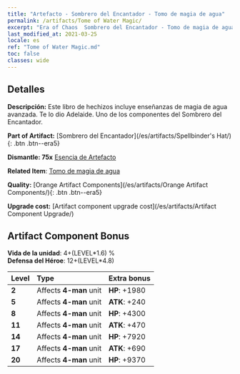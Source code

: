 ```yaml
---
title: "Artefacto - Sombrero del Encantador - Tomo de magia de agua"
permalink: /artifacts/Tome of Water Magic/
excerpt: "Era of Chaos  Sombrero del Encantador - Tomo de magia de agua. Este libro de hechizos incluye enseñanzas de magia de agua avanzada. Te lo dio Adelaide. Uno de los componentes del Sombrero del Encantador."
last_modified_at: 2021-03-25
locale: es
ref: "Tome of Water Magic.md"
toc: false
classes: wide
---
```




## Detalles

 **Descripción:** Este libro de hechizos incluye enseñanzas de magia de agua avanzada. Te lo dio Adelaide. Uno de los componentes del Sombrero del Encantador.

 **Part of Artifact:** [Sombrero del Encantador](/es/artifacts/Spellbinder's Hat/){: .btn .btn--era5}

 **Dismantle: 75x** [Esencia de Artefacto](/es/Items/con_905/)

 **Related Item**: [Tomo de magia de agua](/es/Items/art_179/)

 **Quality:** [Orange Artifact Components](/es/artifacts/Orange Artifact Components/){: .btn .btn--era5}

 **Upgrade cost:** [Artifact component upgrade cost](/es/artifacts/Artifact Component Upgrade/)

## Artifact Component Bonus

  **Vida de la unidad**: 4+(LEVEL\*1.6) %<br/>**Defensa del Héroe**: 12+(LEVEL\*4.8)

  |  Level  | Type |    Extra bonus  | 
  |:--------|:-----|:----------------| 
  | **2** | Affects **4-man** unit | **HP**: +1980 | 
  | **5** | Affects **4-man** unit | **ATK**: +240 | 
  | **8** | Affects **4-man** unit | **HP**: +4300 | 
  | **11** | Affects **4-man** unit | **ATK**: +470 | 
  | **14** | Affects **4-man** unit | **HP**: +7920 | 
  | **17** | Affects **4-man** unit | **ATK**: +690 | 
  | **20** | Affects **4-man** unit | **HP**: +9370 | 
